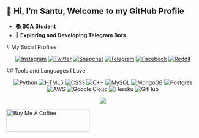 ## 👋 Hi, I’m Santu, Welcome to my GitHub Profile
- **📚 BCA Student**
- **🌱 Exploring and Developing Telegram Bots**
<!-- **💻 Developer in [GitCode𝕏](https://GitHub.com/GitHubsantu)**  --!>

# My Social Profiles
<p align="center">
<a href="https://www.instagram/shahsad_klr" target="_blank"><img alt="Instagram" src="https://img.shields.io/badge/GitCode𝕏-%23E4405F.svg?&style=for-the-badge&logo=Instagram&logoColor=white"/></a>
<a href="https://twitter.shahsad" target="_blank"><img alt="Twitter" src="https://img.shields.io/badge/GitCode𝕏-%231DA1F2.svg?&style=for-the-badge&logo=Twitter&logoColor=white"/></a>
<a href="http://snapchat/hahsad_klr" target="_blank"><img alt="Snapchat" src="https://img.shields.io/badge/GitCode𝕏-a%23FFFC00.svg?&style=for-the-badge&logo=Snapchat&logoColor=white"/></a>
<a href="https://telegram.dog/GitCodex" target="_blank"><img alt="Telegram" src="https://img.shields.io/badge/GitCode𝕏-2CA5E0?style=for-the-badge&logo=telegram&logoColor=white"/></a>
<a href="https://www.faceboo/shahsad.kl/" target="_blank"><img alt="Facebook" src="https://img.shields.io/badge/GitCode𝕏-%231877F2.svg?&style=for-the-badge&logo=Facebook&logoColor=white"/></a>
<a href="https://www.reddituser/Shahsadkolathur/" target="_blank"><img alt="Reddit" src="https://img.shields.io/badge/GitCode𝕏-FF4500?style=for-the-badge&logo=reddit&logoColor=white" /></a>
</p>

## Tools and Languages I Love
<p align="center">
<img alt="Python" src="https://img.shields.io/badge/python-%2314354C.svg?&style=for-the-badge&logo=python&logoColor=white"/>
<img alt="HTML5" src="https://img.shields.io/badge/html5-%23E34F26.svg?&style=for-the-badge&logo=html5&logoColor=white"/>
<img alt="CSS3" src="https://img.shields.io/badge/css3-%231572B6.svg?&style=for-the-badge&logo=css3&logoColor=white"/>
<img alt="C++" src="https://img.shields.io/badge/c++-%2300599C.svg?&style=for-the-badge&logo=c%2B%2B&ogoColor=white"/>
<img alt="MySQL" src="https://img.shields.io/badge/mysql-%2300f.svg?&style=for-the-badge&logo=mysql&logoColor=white"/>
<img alt="MongoDB" src ="https://img.shields.io/badge/MongoDB-%234ea94b.svg?&style=for-the-badge&logo=mongodb&logoColor=white"/>
<img alt="Postgres" src ="https://img.shields.io/badge/postgres-%23316192.svg?&style=for-the-badge&logo=postgresql&logoColor=white"/>
<img alt="AWS" src="https://img.shields.io/badge/AWS-%23FF9900.svg?&style=for-the-badge&logo=amazon-aws&logoColor=white"/>
<img alt="Google Cloud" src="https://img.shields.io/badge/GoogleCloud-%234285F4.svg?&style=for-the-badge&logo=google-cloud&logoColor=white"/>
<img alt="Heroku" src="https://img.shields.io/badge/heroku-%23430098.svg?&style=for-the-badge&logo=heroku&logoColor=white"/>
<img alt="GitHub" src="https://img.shields.io/badge/github-%23121011.svg?&style=for-the-badge&logo=github&logoColor=white"/>
</p>


<p align="center">
<img src="https://github-readme-stats.vercel.app/api?username=GitHubsantu&theme=highcontrast" align="center">
</p>

<a href="https://www.buymeacoffee.com/gitsantu" target="_blank"><img src="https://cdn.buymeacoffee.com/buttons/v2/default-yellow.png" alt="Buy Me A Coffee" style="height: 60px !important;width: 217px !important; margin-left='50%';" ></a>

